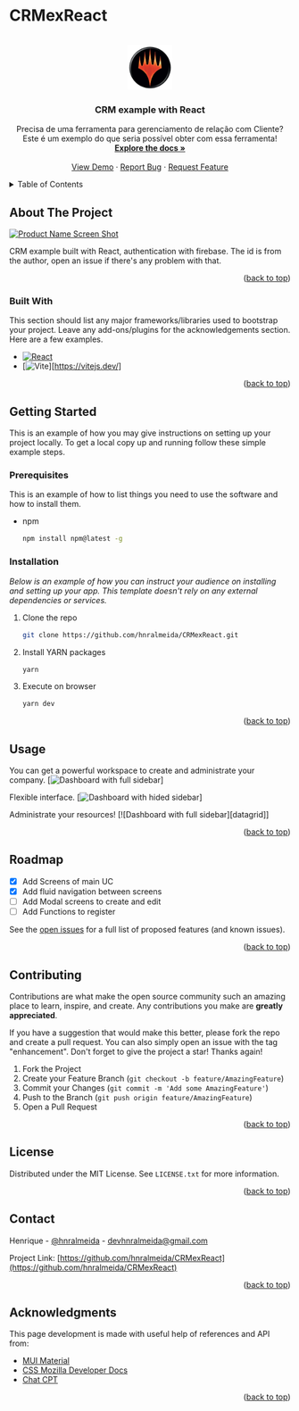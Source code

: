 # CRMexReact

<!-- PROJECT LOGO -->
<br />
<div align="center">
  <a href="https://github.com/hnralmeida/CRMexReact">
    <img src="src/assets/Logo_noText.png" alt="Logo" width="80" height="80">
  </a>

  <h3 align="center">CRM example with React</h3>

  <p align="center">
    Precisa de uma ferramenta para gerenciamento de relação com Cliente? Este é um exemplo do que seria
    possível obter com essa ferramenta!
    <br />
    <a href="https://github.com/hnralmeida/CRMexReact"><strong>Explore the docs »</strong></a>
    <br />
    <br />
    <a href="https://github.com/hnralmeida/CRMexReact">View Demo</a>
    ·
    <a href="https://github.com/hnralmeida/CRMexReact/issues">Report Bug</a>
    ·
    <a href="https://github.com/hnralmeida/CRMexReact/issues">Request Feature</a>
  </p>
</div>



<!-- TABLE OF CONTENTS -->
<details>
  <summary>Table of Contents</summary>
  <ol>
    <li>
      <a href="#about-the-project">About The Project</a>
      <ul>
        <li><a href="#built-with">Built With</a></li>
      </ul>
    </li>
    <li>
      <a href="#getting-started">Getting Started</a>
      <ul>
        <li><a href="#prerequisites">Prerequisites</a></li>
        <li><a href="#installation">Installation</a></li>
      </ul>
    </li>
    <li><a href="#usage">Usage</a></li>
    <li><a href="#roadmap">Roadmap</a></li>
    <li><a href="#contributing">Contributing</a></li>
    <li><a href="#license">License</a></li>
    <li><a href="#contact">Contact</a></li>
    <li><a href="#acknowledgments">Acknowledgments</a></li>
  </ol>
</details>



<!-- ABOUT THE PROJECT -->
## About The Project

[![Product Name Screen Shot][product-screenshot]](https://example.com)

CRM example built with React, authentication with firebase. The id is from the author, open an issue if there's any problem with that.

<p align="right">(<a href="#readme-top">back to top</a>)</p>



### Built With

This section should list any major frameworks/libraries used to bootstrap your project. Leave any add-ons/plugins for the acknowledgements section. Here are a few examples.

* [![React][React.js]](https://reactjs.org/)
* [![Vite][Vite.js]][https://vitejs.dev/]

<p align="right">(<a href="#readme-top">back to top</a>)</p>



<!-- GETTING STARTED -->
## Getting Started

This is an example of how you may give instructions on setting up your project locally.
To get a local copy up and running follow these simple example steps.

### Prerequisites

This is an example of how to list things you need to use the software and how to install them.
* npm
  ```sh
  npm install npm@latest -g
  ```

### Installation

_Below is an example of how you can instruct your audience on installing and setting up your app. This template doesn't rely on any external dependencies or services._

1. Clone the repo
   ```sh
   git clone https://github.com/hnralmeida/CRMexReact.git
   ```
2. Install YARN packages
   ```sh
   yarn
   ```
3. Execute on browser
   ```sh
   yarn dev
   ```

<p align="right">(<a href="#readme-top">back to top</a>)</p>



<!-- USAGE EXAMPLES -->
## Usage

You can get a powerful workspace to create and administrate your company.
[![Dashboard with full sidebar][dashboard_1]]

Flexible interface.
[![Dashboard with hided sidebar][dashboard_2]]

Administrate your resources!
[![Dashboard with full sidebar][datagrid]]

<p align="right">(<a href="#readme-top">back to top</a>)</p>



<!-- ROADMAP -->
## Roadmap

- [x] Add Screens of main UC
- [x] Add fluid navigation between screens
- [ ] Add Modal screens to create and edit
- [ ] Add Functions to register

See the [open issues](https://github.com/hnralmeida/CRMexReact/issues) for a full list of proposed features (and known issues).

<p align="right">(<a href="#readme-top">back to top</a>)</p>



<!-- CONTRIBUTING -->
## Contributing

Contributions are what make the open source community such an amazing place to learn, inspire, and create. Any contributions you make are **greatly appreciated**.

If you have a suggestion that would make this better, please fork the repo and create a pull request. You can also simply open an issue with the tag "enhancement".
Don't forget to give the project a star! Thanks again!

1. Fork the Project
2. Create your Feature Branch (`git checkout -b feature/AmazingFeature`)
3. Commit your Changes (`git commit -m 'Add some AmazingFeature'`)
4. Push to the Branch (`git push origin feature/AmazingFeature`)
5. Open a Pull Request

<p align="right">(<a href="#readme-top">back to top</a>)</p>



<!-- LICENSE -->
## License

Distributed under the MIT License. See `LICENSE.txt` for more information.

<p align="right">(<a href="#readme-top">back to top</a>)</p>



<!-- CONTACT -->
## Contact

Henrique - [@hnralmeida](https://instagram.com/hnralmeida) - devhnralmeida@gmail.com

Project Link: [https://github.com/hnralmeida/CRMexReact](https://github.com/hnralmeida/CRMexReact)

<p align="right">(<a href="#readme-top">back to top</a>)</p>



<!-- ACKNOWLEDGMENTS -->
## Acknowledgments

This page development is made with useful help of references and API from:
* [MUI Material]([https://choosealicense.com](https://mui.com/))
* [CSS Mozilla Developer Docs](https://developer.mozilla.org/pt-BR/docs/Web/CSS)
* [Chat CPT](https://chat.openai.com/)

<p align="right">(<a href="#readme-top">back to top</a>)</p>


<!-- MARKDOWN LINKS & IMAGES -->
<!-- https://www.markdownguide.org/basic-syntax/#reference-style-links -->
[dashboard_1]: https://github.com/hnralmeida/CRMexReact/tree/main/public/Dashboard_1.png
[dashboard_2]: https://github.com/hnralmeida/CRMexReact/tree/main/public/Dashboard_2.png
[datagrid_1]: https://github.com/hnralmeida/CRMexReact/tree/main/public/Datagrid.png
[product-screenshot]: https://github.com/hnralmeida/CRMexReact/tree/main/public/Product.png
[Vite.js]: https://img.shields.io/badge/vite.js-000000?style=for-the-badge&logo=vite
[React.js]: https://img.shields.io/badge/React-20232A?style=for-the-badge&logo=react&logoColor=61DAFB
